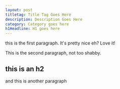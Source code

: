 ```yaml
---
layout: post
titletag: Title Tag Goes Here 
description: Description Goes Here
category: Category goes here
h1Headline: H1 goes here
---
```


this is the first paragraph. It's pretty nice eh? Love it!

This is the second paragraph, not too shabby.

## this is an h2

and this is another paragraph

